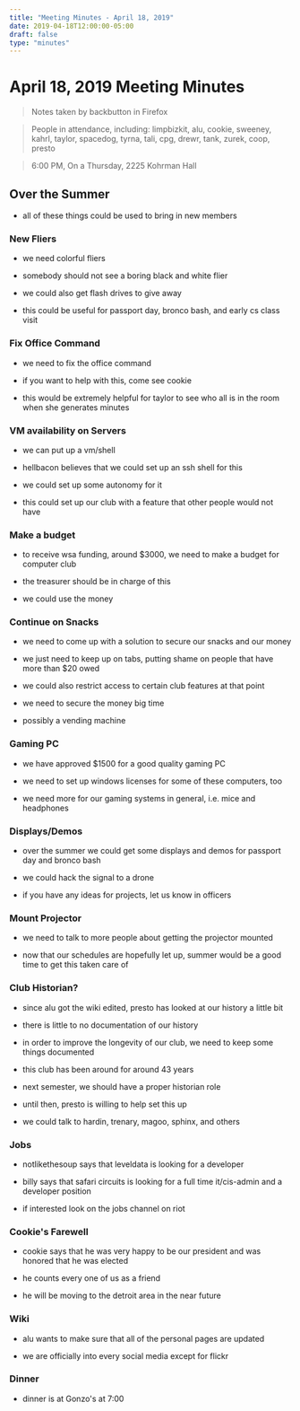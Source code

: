 ```yaml
---
title: "Meeting Minutes - April 18, 2019"
date: 2019-04-18T12:00:00-05:00
draft: false
type: "minutes"
---
```


# April 18, 2019 Meeting Minutes
> Notes taken by backbutton in Firefox

> People in attendance, including: limpbizkit, alu, cookie, sweeney, kahrl, taylor, spacedog, tyrna, tali, cpg, drewr, tank, zurek, coop, presto

> 6:00 PM, On a Thursday, 2225 Kohrman Hall

## Over the Summer

* all of these things could be used to bring in new members

### New Fliers

* we need colorful fliers

* somebody should not see a boring black and white flier

* we could also get flash drives to give away

* this could be useful for passport day, bronco bash, and early cs class visit

### Fix Office Command

* we need to fix the office command

* if you want to help with this, come see cookie

* this would be extremely helpful for taylor to see who all is in the room when she generates minutes

### VM availability on Servers

* we can put up a vm/shell

* hellbacon believes that we could set up an ssh shell for this

* we could set up some autonomy for it

* this could set up our club with a feature that other people would not have

### Make a budget

* to receive wsa funding, around $3000, we need to make a budget for computer club

* the treasurer should be in charge of this

* we could use the money

### Continue on Snacks

* we need to come up with a solution to secure our snacks and our money

* we just need to keep up on tabs, putting shame on people that have more than $20 owed

* we could also restrict access to certain club features at that point

* we need to secure the money big time

* possibly a vending machine

### Gaming PC

* we have approved $1500 for a good quality gaming PC

* we need to set up windows licenses for some of these computers, too

* we need more for our gaming systems in general, i.e. mice and headphones

### Displays/Demos

* over the summer we could get some displays and demos for passport day and bronco bash

* we could hack the signal to a drone

* if you have any ideas for projects, let us know in officers

### Mount Projector

* we need to talk to more people about getting the projector mounted

* now that our schedules are hopefully let up, summer would be a good time to get this taken care of

### Club Historian?

* since alu got the wiki edited, presto has looked at our history a little bit

* there is little to no documentation of our history

* in order to improve the longevity of our club, we need to keep some things documented

* this club has been around for around 43 years

* next semester, we should have a proper historian role

* until then, presto is willing to help set this up

* we could talk to hardin, trenary, magoo, sphinx, and others

### Jobs

* notlikethesoup  says that leveldata is looking for a developer

* billy says that safari circuits is looking for a full time it/cis-admin and a developer position

* if interested look on the jobs channel on riot

### Cookie's Farewell

* cookie says that he was very happy to be our president and was honored that he was elected

* he counts every one of us as a friend

* he will be moving to the detroit area in the near future

### Wiki

* alu wants to make sure that all of the personal pages are updated

* we are officially into every social media except for flickr

### Dinner

* dinner is at Gonzo's at 7:00
